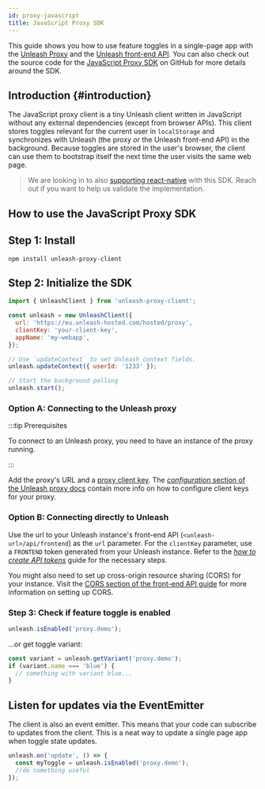 ```yaml
---
id: proxy-javascript
title: JavaScript Proxy SDK
---
```


This guide shows you how to use feature toggles in a single-page app with the [Unleash Proxy](/sdks/unleash-proxy) and the [Unleash front-end API](../reference/front-end-api). You can also check out the source code for the [JavaScript Proxy SDK](https://github.com/unleash/unleash-proxy-client-js) on GitHub for more details around the SDK.

## Introduction {#introduction}

The JavaScript proxy client is a tiny Unleash client written in JavaScript without any external dependencies (except from browser APIs). This client stores toggles relevant for the current user in `localStorage` and synchronizes with Unleash (the proxy _or_ the Unleash front-end API) in the background. Because toggles are stored in the user's browser, the client can use them to bootstrap itself the next time the user visits the same web page.

> We are looking in to also [supporting react-native](https://github.com/Unleash/unleash/issues/785) with this SDK. Reach out if you want to help us validate the implementation.

## How to use the JavaScript Proxy SDK

## Step 1: Install

```shell npm2yarn
npm install unleash-proxy-client
```

## Step 2: Initialize the SDK

```js
import { UnleashClient } from 'unleash-proxy-client';

const unleash = new UnleashClient({
  url: 'https://eu.unleash-hosted.com/hosted/proxy',
  clientKey: 'your-client-key',
  appName: 'my-webapp',
});

// Use `updateContext` to set Unleash context fields.
unleash.updateContext({ userId: '1233' });

// Start the background polling
unleash.start();
```

### Option A: Connecting to the Unleash proxy

:::tip Prerequisites

To connect to an Unleash proxy, you need to have an instance of the proxy running.

:::

Add the proxy's URL and a [proxy client key](../reference/api-tokens-and-client-keys.mdx#proxy-client-keys). The [_configuration_ section of the Unleash proxy docs](unleash-proxy.md#configuration-variables) contain more info on how to configure client keys for your proxy.

### Option B: Connecting directly to Unleash

Use the url to your Unleash instance's front-end API (`<unleash-url>/api/frontend`) as the `url` parameter. For the `clientKey` parameter, use a `FRONTEND` token generated from your Unleash instance. Refer to the [_how to create API tokens_](/user_guide/api-token) guide for the necessary steps.

You might also need to set up cross-origin resource sharing (CORS) for your instance. Visit the [CORS section of the front-end API guide](../reference/front-end-api.md#cors) for more information on setting up CORS.

### Step 3: Check if feature toggle is enabled

```js
unleash.isEnabled('proxy.demo');
```

...or get toggle variant:

```js
const variant = unleash.getVariant('proxy.demo');
if (variant.name === 'blue') {
  // something with variant blue...
}
```

## Listen for updates via the EventEmitter

The client is also an event emitter. This means that your code can subscribe to updates from the client. This is a neat way to update a single page app when toggle state updates.

```js
unleash.on('update', () => {
  const myToggle = unleash.isEnabled('proxy.demo');
  //do something useful
});
```
